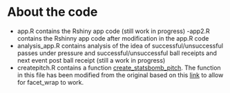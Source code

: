 # About the code
- app.R contains the Rshiny app code (still work in progress)
-app2.R contains the Rshinny app code after modification in the app.R code
- analysis_app.R contains analysis of the idea of successful/unsuccessful passes under pressure and successful/unsuccessful ball receipts and next event post ball receipt (still a work in progress)
- createpitch.R contains a function [create_statsbomb_pitch](https://github.com/FCrSTATS/StatsBomb_WomensData/blob/master/2.CreateAPitchForStatsBomb.md). The function in this file has been modified from the original based on this [link](https://stackoverflow.com/questions/63398825/building-a-shotmap-in-ggplot2-with-facet-wrap-and-receive-error-width-must-be-o) to allow for facet_wrap to work.
